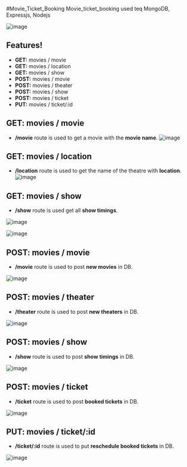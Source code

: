 #Movie_Ticket_Booking
Movie_ticket_booking used teq MongoDB, Expressjs, Nodejs

![image](https://user-images.githubusercontent.com/73506478/215267352-1e46627e-18ae-4873-bdd0-28ec77df1afd.png)

## Features!

- **GET:** movies / movie
- **GET:** movies / location
- **GET:** movies / show
- **POST:** movies / movie
- **POST:** movies / theater
- **POST:** movies / show
- **POST:** movies / ticket
- **PUT:** movies / ticket/:id

## **GET:** movies / movie

- **/movie** route is used to get a movie with the **movie name**.
  ![image](https://user-images.githubusercontent.com/73506478/215267357-c1f032cb-a767-463b-a5bb-990e622f97c0.png)

## **GET:** movies / location

- **/location** route is used to get the name of the theatre with **location**. 
  ![image](https://user-images.githubusercontent.com/73506478/215267371-1ea6e51e-5a4c-40f5-a3bf-d646c4a96a93.png)

## **GET:** movies / show

- **/show** route is used get all **show timings**.

![image](https://user-images.githubusercontent.com/73506478/215267442-0e6de539-adbd-4e8d-881a-140a81b1d1ab.png)

![image](https://user-images.githubusercontent.com/73506478/215267407-54994202-6e01-40f8-8fb4-d4d7b2d774b2.png)

## **POST:** movies / movie

- **/movie** route is used to post **new movies** in DB.

![image](https://user-images.githubusercontent.com/73506478/215267455-ed5d130c-242d-4d1f-81c5-625cec6c2061.png)

## **POST:** movies / theater

- **/theater** route is used to post **new theaters** in DB.

![image](https://user-images.githubusercontent.com/73506478/215267392-4922b92d-a7cb-4bde-87bc-66ee58895c73.png)

## **POST:** movies / show

- **/show** route is used to post **show timings** in DB.

![image](https://user-images.githubusercontent.com/73506478/215267761-3acb0b2e-72e6-426d-a9f4-47cab8c56f6f.png)

## **POST:** movies / ticket

- **/ticket** route is used to post **booked tickets** in DB.

![image](https://user-images.githubusercontent.com/73506478/215267680-08ca18db-5709-48a4-bb1b-f3e0b4740049.png)

## **PUT:** movies / ticket/:id

- **/ticket/:id** route is used to put **reschedule booked tickets** in DB.

![image](https://user-images.githubusercontent.com/73506478/215267701-362eb9cc-5213-4e72-8121-a090a740bf24.png)
